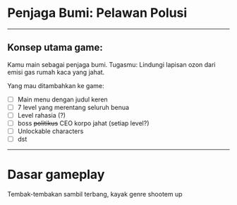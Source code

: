 # Penjaga Bumi: Pelawan Polusi
---
## Konsep utama game:
Kamu main sebagai penjaga bumi. Tugasmu: Lindungi lapisan ozon dari emisi gas rumah kaca yang jahat.

Yang mau ditambahkan ke game:
- [ ] Main menu dengan judul keren
- [ ] 7 level yang merentang seluruh benua
- [ ] Level rahasia (?)
- [ ] boss ~~politikus~~ CEO korpo jahat (setiap level?)
- [ ] Unlockable characters
- [ ] dst
---
# Dasar gameplay
Tembak-tembakan sambil terbang, kayak genre shootem up
